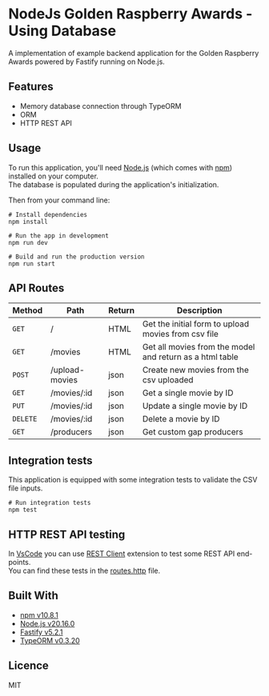 # NodeJs Golden Raspberry Awards - Using Database

A implementation of example backend application for the Golden Raspberry Awards powered by Fastify running on Node.js.

## Features

 - Memory database connection through TypeORM
 - ORM
 - HTTP REST API
 
## Usage

To run this application, you'll need [Node.js](https://nodejs.org/en/) (which comes with [npm](https://www.npmjs.com/)) installed on your computer.<br />
The database is populated during the application's initialization.

Then from your command line:

```
# Install dependencies
npm install

# Run the app in development
npm run dev

# Build and run the production version
npm run start
```

## API Routes

| Method | Path | Return | Description |
|---|---|---|---|
| `GET` | / | HTML | Get the initial form to upload movies from csv file |
| `GET` | /movies | HTML | Get all movies from the model and return as a html table |
| `POST` | /upload-movies | json | Create new movies from the csv uploaded |
| `GET` | /movies/:id | json | Get a single movie by ID |
| `PUT` | /movies/:id | json | Update a single movie by ID |
| `DELETE` | /movies/:id | json | Delete a movie by ID |
| `GET` | /producers | json | Get custom gap producers |

## Integration tests

This application is equipped with some integration tests to validate the CSV file inputs.

```
# Run integration tests
npm test
```

## HTTP REST API testing

In [VsCode](https://code.visualstudio.com/) you can use [REST Client](https://marketplace.visualstudio.com/items?itemName=humao.rest-client) extension to test some REST API end-points.<br />
You can find these tests in the [routes.http](routes.http) file.

## Built With

 - [npm v10.8.1](https://nodejs.org/en/)
 - [Node.js v20.16.0](https://nodejs.org/en/)
 - [Fastify v5.2.1](https://fastify.dev/)
 - [TypeORM v0.3.20](https://typeorm.io/)

## Licence

MIT
